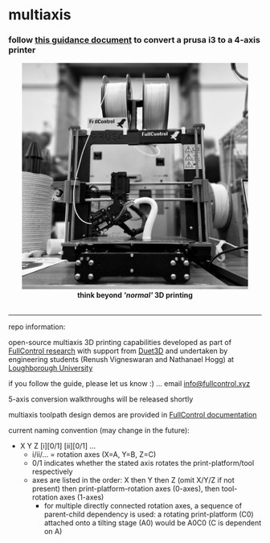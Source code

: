 # multiaxis

### follow [this guidance document](https://colab.research.google.com/github/FullControlXYZ/multiaxis/blob/main/prusai3_XYZB1/prusa_4axis_guide_colab.ipynb) to convert a prusa i3 to a 4-axis printer

<p align="center">
  <picture>
  <img src="https://github.com/FullControlXYZ/multiaxis/raw/main/prusai3_XYZB1/Images/overall_image.jpg" width="450">
  </picture>
  <br><b>think beyond <em>'normal'</em> 3D printing</b><br><br>
</p>

------------------

repo information:

open-source multiaxis 3D printing capabilities developed as part of [FullControl research](https://github.com/FullControlXYZ/fullcontrol) with support from [Duet3D](https://www.duet3d.com/) and undertaken by engineering students (Renush Vigneswaran and Nathanael Hogg) at [Loughborough University](https://www.lboro.ac.uk/)

if you follow the guide, please let us know :) ... email [info@fullcontrol.xyz](mailto:info@fullcontrol.xyz)

5-axis conversion walkthroughs will be released shortly

multiaxis toolpath design demos are provided in [FullControl documentation](https://github.com/FullControlXYZ/fullcontrol)

current naming convention (may change in the future):

- X Y Z [i][0/1] [ii][0/1] ...
    - i/ii/... = rotation axes (X=A, Y=B, Z=C)
    - 0/1 indicates whether the stated axis rotates the print-platform/tool respectively
    - axes are listed in the order: X then Y then Z (omit X/Y/Z if not present) then print-platform-rotation axes (0-axes), then tool-rotation axes (1-axes)
        - for multiple directly connected rotation axes, a sequence of parent-child dependency is used: a rotating print-platform (C0) attached onto a tilting stage (A0) would be A0C0 (C is dependent on A)
